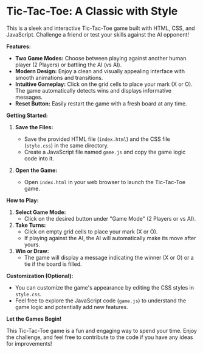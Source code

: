 # Tic-Tac-Toe: A Classic with Style

This is a sleek and interactive Tic-Tac-Toe game built with HTML, CSS, and JavaScript. Challenge a friend or test your skills against the AI opponent!

**Features:**

* **Two Game Modes:** Choose between playing against another human player (2 Players) or battling the AI (vs AI).
* **Modern Design:** Enjoy a clean and visually appealing interface with smooth animations and transitions.
* **Intuitive Gameplay:** Click on the grid cells to place your mark (X or O). The game automatically detects wins and displays informative messages.
* **Reset Button:** Easily restart the game with a fresh board at any time.

**Getting Started:**

1. **Save the Files:**
   - Save the provided HTML file (`index.html`) and the CSS file (`style.css`) in the same directory.
   - Create a JavaScript file named `game.js` and copy the game logic code into it.

2. **Open the Game:**
   - Open `index.html` in your web browser to launch the Tic-Tac-Toe game.

**How to Play:**

1. **Select Game Mode:**
   - Click on the desired button under "Game Mode" (2 Players or vs AI).
2. **Take Turns:**
   - Click on empty grid cells to place your mark (X or O).
   - If playing against the AI, the AI will automatically make its move after yours.
3. **Win or Draw:**
   - The game will display a message indicating the winner (X or O) or a tie if the board is filled.

**Customization (Optional):**

- You can customize the game's appearance by editing the CSS styles in `style.css`.
- Feel free to explore the JavaScript code (`game.js`) to understand the game logic and potentially add new features.

**Let the Games Begin!**

This Tic-Tac-Toe game is a fun and engaging way to spend your time. Enjoy the challenge, and feel free to contribute to the code if you have any ideas for improvements!
